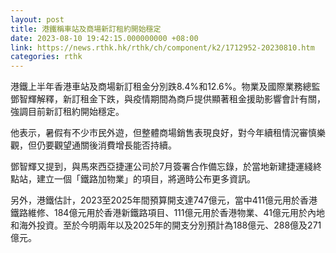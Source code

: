 ```yaml
---
layout: post
title: 港鐵稱車站及商場新訂租約開始穩定
date: 2023-08-10 19:42:15.000000000 +08:00
link: https://news.rthk.hk/rthk/ch/component/k2/1712952-20230810.htm
categories: rthk
---
```


港鐵上半年香港車站及商場新訂租金分別跌8.4%和12.6%。物業及國際業務總監鄧智輝解釋，新訂租金下跌，與疫情期間為商戶提供顯著租金援助影響會計有關，強調目前新訂租約開始穩定。

他表示，暑假有不少市民外遊，但整體商場銷售表現良好，對今年續租情況審慎樂觀，但仍要觀望通關後消費增長能否持續。

鄧智輝又提到，與馬來西亞捷運公司於7月簽署合作備忘錄，於當地新建捷運綫終點站，建立一個「鐵路加物業」的項目，將適時公布更多資訊。

另外，港鐵估計，2023至2025年間預算開支達747億元，當中411億元用於香港鐵路維修、184億元用於香港新鐵路項目、111億元用於香港物業、41億元用於內地和海外投資。至於今明兩年以及2025年的開支分別預計為188億元、288億及271億元。
